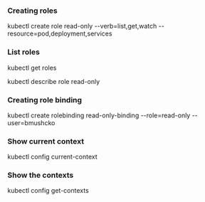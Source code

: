 ### Creating roles

kubectl create role read-only --verb=list,get,watch --resource=pod,deployment,services


### List roles

kubectl get roles

kubectl describe role read-only


### Creating role binding

kubectl create rolebinding read-only-binding --role=read-only --user=bmushcko


### Show current context

kubectl config current-context


### Show the contexts

kubectl config get-contexts
